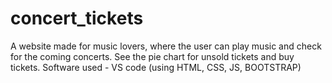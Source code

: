 # concert_tickets
A website made for music lovers, where the user can play music and check for the coming concerts. See the pie chart for unsold tickets and buy tickets. Software used - VS code (using HTML, CSS, JS, BOOTSTRAP)
